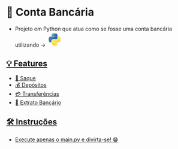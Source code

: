 # 🏧 Conta Bancária
- Projeto em Python que atua como se fosse uma conta bancária utilizando ->
<a href="https://www.python.org" target="_blank" rel="noreferrer"> <img src="https://raw.githubusercontent.com/devicons/devicon/master/icons/python/python-original.svg" alt="python" width="40" height="40"/>
## 💡 Features
- 💸 Saque
- 💰 Depósitos
- 💳 Transferências
- 🧾 Extrato Bancário
## 🛠 Instruções
- Execute apenas o main.py e divirta-se! 😁
